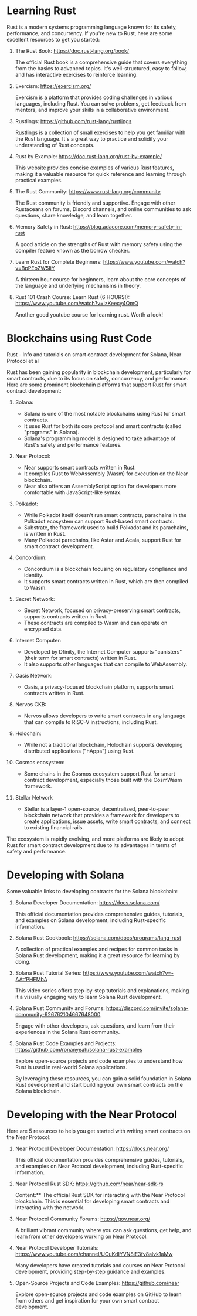 # Learning Rust

Rust is a modern systems programming language known for its safety, performance, and concurrency. If you're new to Rust, here are some excellent resources to get you started:

1. The Rust Book: https://doc.rust-lang.org/book/

   The official Rust book is a comprehensive guide that covers everything from the basics to advanced topics. It's well-structured, easy to follow, and has interactive exercises to reinforce learning.

2. Exercism: https://exercism.org/

   Exercism is a platform that provides coding challenges in various languages, including Rust. You can solve problems, get feedback from mentors, and improve your skills in a collaborative environment.

3. Rustlings: https://github.com/rust-lang/rustlings

   Rustlings is a collection of small exercises to help you get familiar with the Rust language. It's a great way to practice and solidify your    understanding of Rust concepts.

4. Rust by Example: https://doc.rust-lang.org/rust-by-example/

   This website provides concise examples of various Rust features, making it a valuable resource for quick reference and learning through practical examples.

5. The Rust Community: https://www.rust-lang.org/community

   The Rust community is friendly and supportive. Engage with other Rustaceans on forums, Discord channels, and online communities to ask questions, share knowledge, and learn together.

6. Memory Safety in Rust: https://blog.adacore.com/memory-safety-in-rust

   A good article on the strengths of Rust with memory safety using the compiler feature known as the borrow checker.  

7. Learn Rust for Complete Beginners: https://www.youtube.com/watch?v=BpPEoZW5IiY

   A thirteen hour course for beginners, learn about the core concepts of the language and underlying mechanisms in theory.

8. Rust 101 Crash Course: Learn Rust (6 HOURS!): https://www.youtube.com/watch?v=lzKeecy4OmQ

   Another good youtube course for learning rust. Worth a look! 

# Blockchains using Rust Code
Rust - Info and tutorials on smart contract development for Solana, Near Protocol et al

Rust has been gaining popularity in blockchain development, particularly for smart contracts, due to its focus on safety, concurrency, and performance. Here are some prominent blockchain platforms that support Rust for smart contract development:

1. Solana:
   - Solana is one of the most notable blockchains using Rust for smart contracts.
   - It uses Rust for both its core protocol and smart contracts (called "programs" in Solana).
   - Solana's programming model is designed to take advantage of Rust's safety and performance features.

2. Near Protocol:
   - Near supports smart contracts written in Rust.
   - It compiles Rust to WebAssembly (Wasm) for execution on the Near blockchain.
   - Near also offers an AssemblyScript option for developers more comfortable with JavaScript-like syntax.

3. Polkadot:
   - While Polkadot itself doesn't run smart contracts, parachains in the Polkadot ecosystem can support Rust-based smart contracts.
   - Substrate, the framework used to build Polkadot and its parachains, is written in Rust.
   - Many Polkadot parachains, like Astar and Acala, support Rust for smart contract development.

4. Concordium:
   - Concordium is a blockchain focusing on regulatory compliance and identity.
   - It supports smart contracts written in Rust, which are then compiled to Wasm.

5. Secret Network:
   - Secret Network, focused on privacy-preserving smart contracts, supports contracts written in Rust.
   - These contracts are compiled to Wasm and can operate on encrypted data.

6. Internet Computer:
   - Developed by Dfinity, the Internet Computer supports "canisters" (their term for smart contracts) written in Rust.
   - It also supports other languages that can compile to WebAssembly.

7. Oasis Network:
   - Oasis, a privacy-focused blockchain platform, supports smart contracts written in Rust.

8. Nervos CKB:
   - Nervos allows developers to write smart contracts in any language that can compile to RISC-V instructions, including Rust.

9. Holochain:
   - While not a traditional blockchain, Holochain supports developing distributed applications ("hApps") using Rust.

10. Cosmos ecosystem:
    - Some chains in the Cosmos ecosystem support Rust for smart contract development, especially those built with the CosmWasm framework.
   
11. Stellar Network
    - Stellar is a layer-1 open-source, decentralized, peer-to-peer blockchain network that provides a framework for developers to create
      applications, issue assets, write smart contracts, and connect to existing financial rails.

The ecosystem is rapidly evolving, and more platforms are likely to adopt Rust for smart contract development due to its advantages in terms of safety and performance. 

# Developing with Solana

   Some valuable links to developing contracts for the Solana blockchain:

1. Solana Developer Documentation: https://docs.solana.com/

   This official documentation provides comprehensive guides, tutorials, and examples on Solana development, including Rust-specific information.

2. Solana Rust Cookbook: https://solana.com/docs/programs/lang-rust

   A collection of practical examples and recipes for common tasks in Solana Rust development, making it a great resource for learning by doing.

3. Solana Rust Tutorial Series: https://www.youtube.com/watch?v=-AAtfPHEMbA

   This video series offers step-by-step tutorials and explanations, making it a visually engaging way to learn Solana Rust development.

4. Solana Rust Community and Forums: https://discord.com/invite/solana-community-926762104667648000

   Engage with other developers, ask questions, and learn from their experiences in the Solana Rust community.

5. Solana Rust Code Examples and Projects: https://github.com/ronanyeah/solana-rust-examples

   Explore open-source projects and code examples to understand how Rust is used in real-world Solana applications.

   By leveraging these resources, you can gain a solid foundation in Solana Rust development and start building your own smart contracts on the Solana blockchain.

# Developing with the Near Protocol

Here are 5 resources to help you get started with writing smart contracts on the Near Protocol:

1. Near Protocol Developer Documentation: https://docs.near.org/

   This official documentation provides comprehensive guides, tutorials, and examples on Near Protocol development, including Rust-specific information.

2. Near Protocol Rust SDK: https://github.com/near/near-sdk-rs

   Content:** The official Rust SDK for interacting with the Near Protocol blockchain. This is essential for developing smart contracts and interacting with the network.

3. Near Protocol Community Forums: https://gov.near.org/

   A brilliant vibrant community where you can ask questions, get help, and learn from other developers working on Near Protocol.

4. Near Protocol Developer Tutorials: https://www.youtube.com/channel/UCuKdIYVN8iE3fv8alyk1aMw

   Many developers have created tutorials and courses on Near Protocol development, providing step-by-step guidance and examples.

5. Open-Source Projects and Code Examples: https://github.com/near

   Explore open-source projects and code examples on GitHub to learn from others and get inspiration for your own smart contract development.
